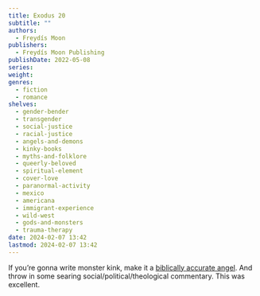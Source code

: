 ```yaml
---
title: Exodus 20
subtitle: ""
authors:
  - Freydís Moon
publishers:
  - Freydís Moon Publishing
publishDate: 2022-05-08
series: 
weight: 
genres:
  - fiction
  - romance
shelves:
  - gender-bender
  - transgender
  - social-justice
  - racial-justice
  - angels-and-demons
  - kinky-books
  - myths-and-folklore
  - queerly-beloved
  - spiritual-element
  - cover-love
  - paranormal-activity
  - mexico
  - americana
  - immigrant-experience
  - wild-west
  - gods-and-monsters
  - trauma-therapy
date: 2024-02-07 13:42
lastmod: 2024-02-07 13:42
---
```

If you’re gonna write monster kink, make it a [biblically accurate angel](https://i.redd.it/5zbxblle1t561.png). And throw in some searing social/political/theological commentary. This was excellent.